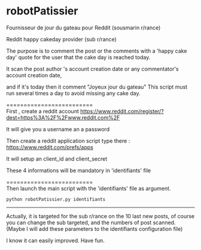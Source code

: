 # robotPatissier 


Fournisseur de jour du gateau pour Reddit (sousmarin r/rance) 

Reddit happy cakeday provider (sub r/rance)

The purpose is to comment the post or the comments with a 'happy cake day' quote for the user that the cake day is reached today.

It scan the post author 's account creation date or any commentator's account creation date, 

and if it's today then it comment "Joyeux jour du gateau"
This script must run several times a day to avoid missing any cake day.

=========================  
First , create a reddit account https://www.reddit.com/register/?dest=https%3A%2F%2Fwww.reddit.com%2F  

It will give you a username an a password

Then create a reddit application script type  there : https://www.reddit.com/prefs/apps  

It will setup an client_id and client_secret 

These 4 informations will be mandatory in 'identifiants' file

=========================  
Then launch the main script with the 'identifiants' file as argument.

```
python robotPatissier.py identifiants
```

---
Actually, it is targeted for the sub r/rance on the 10 last new posts, of course you can change the sub targeted, and the numbers of post scanned. (Maybe I will add these parameters to the identifiants configuration file)



I know it can easily improved. Have fun.

